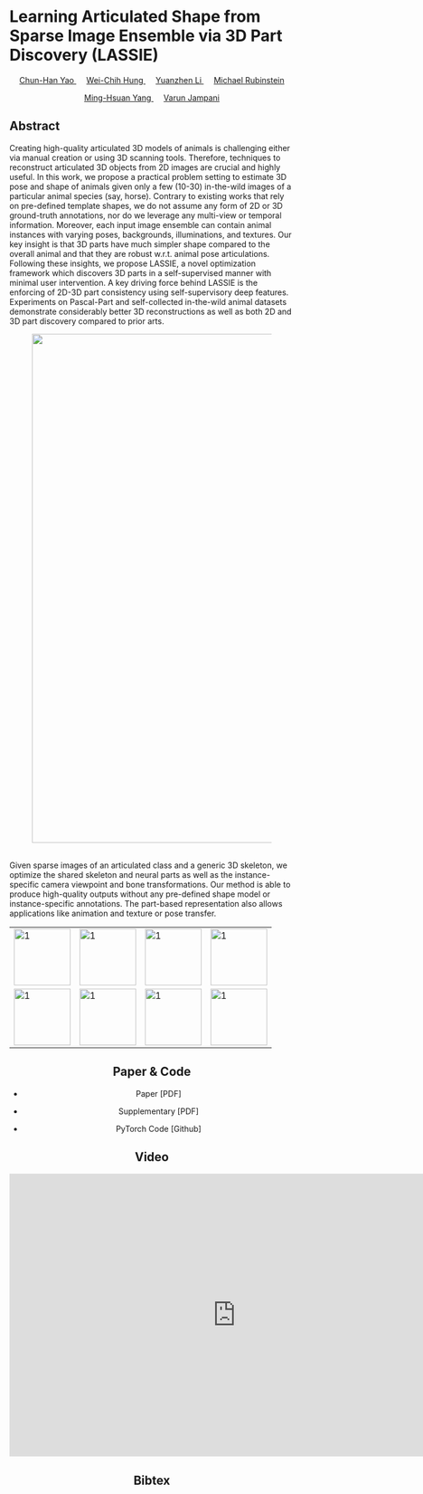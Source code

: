 # Learning Articulated Shape from Sparse Image Ensemble via 3D Part Discovery (LASSIE)


<p style="text-align: center;">
<a href="https://www.chhankyao.com/" style="color: ##6495ED"> Chun-Han Yao </a>
	&emsp;
<a href="https://hfslyc.github.io" style="color: ##6495ED"> Wei-Chih Hung </a>
	&emsp;
<a href="http://people.csail.mit.edu/yzli/" style="color: ##6495ED"> Yuanzhen Li </a>
	&emsp;
<a href="http://people.csail.mit.edu/mrub/" style="color: ##6495ED"> Michael Rubinstein </a>
</p>

<p style="text-align: center;">
<a href="http://faculty.ucmerced.edu/mhyang/" style="color: ##6495ED"> Ming-Hsuan Yang </a>
	&emsp;
<a href="http://varunjampani.github.io" style="color: ##6495ED"> Varun Jampani </a>
</p>


## Abstract

Creating high-quality articulated 3D models of animals is challenging either via manual creation or using 3D scanning tools. 
Therefore, techniques to reconstruct articulated 3D objects from 2D images are crucial and highly useful. 
In this work, we propose a practical problem setting to estimate 3D pose and shape of animals given only a few (10-30) in-the-wild images of a particular animal species (say, horse). 
Contrary to existing works that rely on pre-defined template shapes, we do not assume any form of 2D or 3D ground-truth annotations, nor do we leverage any multi-view or temporal information. 
Moreover, each input image ensemble can contain animal instances with varying poses, backgrounds, illuminations, and textures. 
Our key insight is that 3D parts have much simpler shape compared to the overall animal and that they are robust w.r.t. animal pose articulations. 
Following these insights, we propose LASSIE, a novel optimization framework which discovers 3D parts in a self-supervised manner with minimal user intervention. 
A key driving force behind LASSIE is the enforcing of 2D-3D part consistency using self-supervisory deep features. 
Experiments on Pascal-Part and self-collected in-the-wild animal datasets demonstrate considerably better 3D reconstructions as well as both 2D and 3D part discovery compared to prior arts.


<center>
<figure>
    <div id="projectid">
    <img src="https://chhankyao.github.io/lassie/figures/cover.png" width="900px" />
    </div>
    <br />
    <figcaption>
    </figcaption>
</figure>
</center>

Given sparse images of an articulated class and a generic 3D skeleton, we optimize the shared skeleton and neural parts as well as the instance-specific camera viewpoint and bone transformations. Our method is able to produce high-quality outputs without any pre-defined shape model or instance-specific annotations. The part-based representation also allows applications like animation and texture or pose transfer.



<center>
<table cellspacing="0" cellpadding="0">
    <tr border:none>
    	<td border:none> <img src="https://chhankyao.github.io/lassie/figures/proc_5.png"  alt="1" width=100px height=100px ></td>
    	<td border:none> <img src="https://chhankyao.github.io/lassie/figures/part_5.gif"  alt="1" width=100px height=100px ></td>
    	<td border:none> <img src="https://chhankyao.github.io/lassie/figures/text_5.gif"  alt="1" width=100px height=100px ></td>
    	<td border:none> <img src="https://chhankyao.github.io/lassie/figures/animate_5.gif"  alt="1" width=100px height=100px ></td>	  
   </tr> 
   <tr border:none>
    	<td border:none> <img src="https://chhankyao.github.io/lassie/figures/proc_5.png"  alt="1" width=100px height=100px ></td>
    	<td border:none> <img src="https://chhankyao.github.io/lassie/figures/part_5.gif"  alt="1" width=100px height=100px ></td>
    	<td border:none> <img src="https://chhankyao.github.io/lassie/figures/text_5.gif"  alt="1" width=100px height=100px ></td>
    	<td border:none> <img src="https://chhankyao.github.io/lassie/figures/animate_5.gif"  alt="1" width=100px height=100px ></td>
    </tr>
</table>


## Paper & Code

- Paper [PDF]

- Supplementary [PDF]

- PyTorch Code [Github]


## Video

<center>
<iframe width="800" height="500" src="https://www.youtube.com/embed/MhQaHzC4Sn0" frameborder="0" allow="autoplay; encrypted-media" allowfullscreen></iframe>
</center>


## Bibtex
